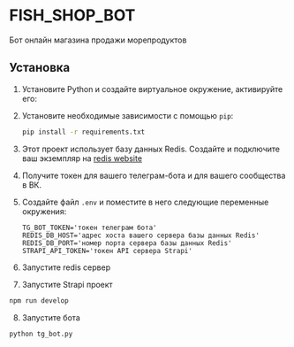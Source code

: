 # FISH_SHOP_BOT

Бот онлайн магазина продажи морепродуктов

## Установка
1. Установите Python и создайте виртуальное окружение, активируйте его:

2. Установите необходимые зависимости с помощью `pip`:
    ```sh
    pip install -r requirements.txt

3. Этот проект использует базу данных Redis. Создайте и подключите ваш экземпляр на [redis website](https://app.redislabs.com/)
4. Получите токен для вашего телеграм-бота и для вашего сообщества в ВК.
5. Создайте файл `.env` и поместите в него следующие переменные окружения:
    ```env
    TG_BOT_TOKEN='токен телеграм бота'
    REDIS_DB_HOST='адрес хоста вашего сервера базы данных Redis'
    REDIS_DB_PORT='номер порта сервера базы данных Redis'
    STRAPI_API_TOKEN='токен API сервера Strapi'
    ```
6. Запустите redis сервер

7. Запустите Strapi проект

```sh
npm run develop
```
8. Запустите бота
```sh
python tg_bot.py
```
